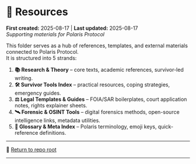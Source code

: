 # 📁 Resources  
**First created:** 2025-08-17 | **Last updated:** 2025-08-17  
*Supporting materials for Polaris Protocol*

This folder serves as a hub of references, templates, and external materials connected to Polaris Protocol.  
It is structured into 5 strands:

1. **📚 Research & Theory** – core texts, academic references, survivor-led writing.  
2. **🛠️ Survivor Tools Index** – practical resources, coping strategies, emergency guides.  
3. **⚖️ Legal Templates & Guides** – FOIA/SAR boilerplates, court application notes, rights explainer sheets.  
4. **🛰️ Forensic & OSINT Tools** – digital forensics methods, open-source intelligence links, metadata utilities.  
5. **🧾 Glossary & Meta Index** – Polaris terminology, emoji keys, quick-reference definitions.  

---

🏮 [Return to repo root](https://github.com/josefsbreakfast/Polaris-Protocol/)

---
